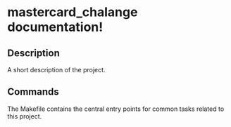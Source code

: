 # mastercard_chalange documentation!

## Description

A short description of the project.

## Commands

The Makefile contains the central entry points for common tasks related to this project.

